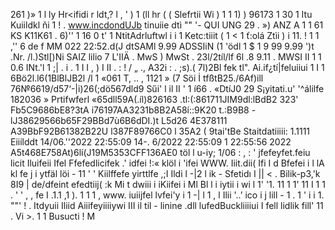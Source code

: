 261 )» 1 l ly Hr<ifidi r ldt,? l , ' ) 1 (ll hr ( ( Slefrtii Wi ) 1 1 1) ) 96173 1 30 1 Itu Kuiildkl ňi 1 ! . www.incdondUJb tinuiie dtì "" '- QUI UNG 29 . ») ANZ A 1 1 61 KS K11K61 . 6)'' 1 16 0 t' 1 NtitAdrluftwl i i 1 Ketc:tiiit ( 1 < 1 ť:olá Ztìi ) i 11. ! 1 1 ,'' 6 de f MM 022 22:52.d(J dtSAMl 9.99 ADSSIiN (1 'ödl 1 $ 1 9 99 9.99 ')t .Nr. /l.)Stl[)Ni SAIZ lilio 7 L'IIÄ . MwS ) MwSt . 23l/2tíl/lf 6l .8 9.11 . MWSI II 1 1 0.6 INt.'l 1 ;| . i . 1 I I , ) I II . : ! / „ ., A32i : . ;s).( 7l)2Bl fek tl". Ai.if¿tí|feluiiui 1 I 1 6Bö2l.l6(1BlBlJB2l /l 1 «061 T, .. , 1121 » (7 Söi İ tfßtB25./6Af)ill 76№6619/d57‘-|i)26(;dö567dld9 Sűi' l il II ' 1 í66 . «DtíJ0 29 S¡yitati.u' '^álilfe 182036 » Prtifwferl «65dll59A(.íl)826163 .tl:(:861711JIM9dl:lBdB2 323' Fb5C9686bE8?3tA i76197AA3231b8B2A58í::9K20 t.:B9B8 - lJ38629566b65F29BBd7ù6B6dDI.)t L5d26 4E378111 A39BbF92B61382B22U l387F89766C0 l 35A2 ( 9tai'tBe Staitdatiiiii: 1.1111 Eiiílddt 14/06.''2022 22:55:09 14-. 6/2022 22:55:09 1 22:55:56 2022 A5t468E758At)6lí(J19M5353CFF136AE0 töl l u-iy; 1/06 : , : ' jfefeyfet.feiu licit Iluifeii Ifel Ffefedlicifek .' idfei !:« klöl i 'ifei WWW. Iiit.dii( Ifi I d Bfefei i l lA kl fe j i ytfäl löi - 11 ' ' Kiilffefe yirttlfe ,;I Ildi l -|2 l ik - Sfetidı I || < . Bilik-p3,'k 8I9 | de/dfeint efedtiij( :k Mi t dwiii i iKiifei i Ml Bl l i iytii i wi l 1' '1. 11 1 1' 11 I 1 1 . ' ' , , fe I .1.1 ,1 ). 1 1 1 , www. iuiijfel lvfei'y i 1 -| l 1 , l Ilii '..’ ico i j lill - 1 . 1 ' i i 1. ""' ! . Itdyuii Iliid Aiiifeyiiiiywi III il til - linine .dll lufedBuckliiiiui I fell lidlik fill' 11 . Vi >. 1 1 Busucti ! M